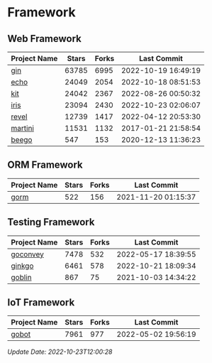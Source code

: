 # Framework

## Web Framework
| Project Name | Stars | Forks | Last Commit |
| ------------ | ----- | ----- | ----------- |
| [gin](https://github.com/gin-gonic/gin) | 63785 | 6995 | 2022-10-19 16:49:19 |
| [echo](https://github.com/labstack/echo) | 24049 | 2054 | 2022-10-18 08:51:53 |
| [kit](https://github.com/go-kit/kit) | 24042 | 2367 | 2022-08-26 00:50:32 |
| [iris](https://github.com/kataras/iris) | 23094 | 2430 | 2022-10-23 02:06:07 |
| [revel](https://github.com/revel/revel) | 12739 | 1417 | 2022-04-12 20:53:30 |
| [martini](https://github.com/go-martini/martini) | 11531 | 1132 | 2017-01-21 21:58:54 |
| [beego](https://github.com/astaxie/beego) | 547 | 153 | 2020-12-13 11:36:23 |

## ORM Framework
| Project Name | Stars | Forks | Last Commit |
| ------------ | ----- | ----- | ----------- |
| [gorm](https://github.com/jinzhu/gorm) | 522 | 156 | 2021-11-20 01:15:37 |

## Testing Framework
| Project Name | Stars | Forks | Last Commit |
| ------------ | ----- | ----- | ----------- |
| [goconvey](https://github.com/smartystreets/goconvey) | 7478 | 532 | 2022-05-17 18:39:55 |
| [ginkgo](https://github.com/onsi/ginkgo) | 6461 | 578 | 2022-10-21 18:09:34 |
| [goblin](https://github.com/franela/goblin) | 867 | 75 | 2021-10-03 14:34:22 |

## IoT Framework
| Project Name | Stars | Forks | Last Commit |
| ------------ | ----- | ----- | ----------- |
| [gobot](https://github.com/hybridgroup/gobot) | 7961 | 977 | 2022-05-02 19:56:19 |

*Update Date: 2022-10-23T12:00:28*